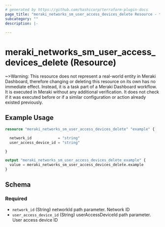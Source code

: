 ```yaml
---
# generated by https://github.com/hashicorp/terraform-plugin-docs
page_title: "meraki_networks_sm_user_access_devices_delete Resource - terraform-provider-meraki"
subcategory: ""
description: |-
  
---
```


# meraki_networks_sm_user_access_devices_delete (Resource)



~>Warning: This resource does not represent a real-world entity in Meraki Dashboard, therefore changing or deleting this resource on its own has no immediate effect. Instead, it is a task part of a Meraki Dashboard workflow. It is executed in Meraki without any additional verification. It does not check if it was executed before or if a similar configuration or action 
already existed previously.

## Example Usage

```terraform
resource "meraki_networks_sm_user_access_devices_delete" "example" {

  network_id            = "string"
  user_access_device_id = "string"

}

output "meraki_networks_sm_user_access_devices_delete_example" {
  value = meraki_networks_sm_user_access_devices_delete.example
}
```

<!-- schema generated by tfplugindocs -->
## Schema

### Required

- `network_id` (String) networkId path parameter. Network ID
- `user_access_device_id` (String) userAccessDeviceId path parameter. User access device ID
